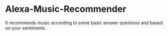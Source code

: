 # Alexa-Music-Recommender
It recommends music according to some basic answer questions and based on your sentiments.
